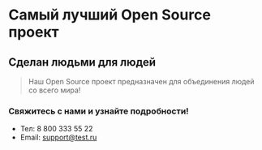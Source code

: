 # Самый лучший Open Source проект

## Сделан людьми для людей

> Наш Open Source проект предназначен для объединения людей со всего мира!


### Свяжитесь с нами и узнайте подробности!
* Тел: 8 800 333 55 22
* Email: support@test.ru
